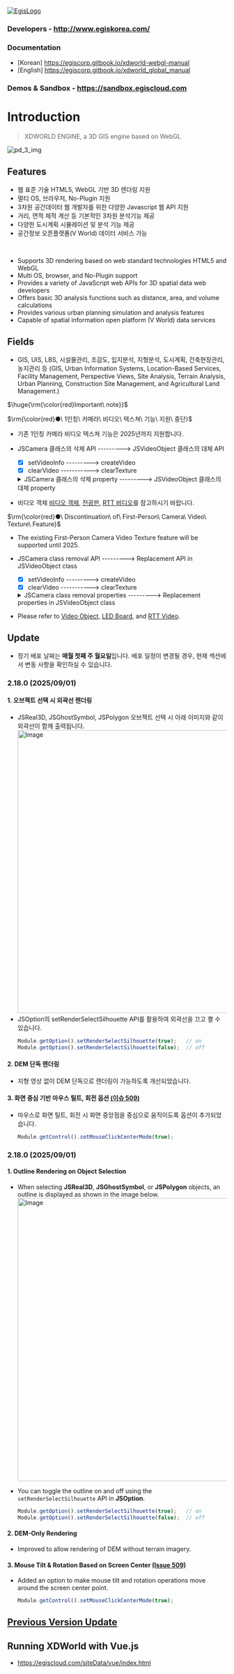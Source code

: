 [![EgisLogo](https://user-images.githubusercontent.com/82925313/160987075-ce7eada9-91ca-4b72-beb6-396e142f90a2.png)](http://www.egiskorea.com/)

### Developers - http://www.egiskorea.com/
### Documentation
  * [Korean] https://egiscorp.gitbook.io/xdworld-webgl-manual
  * [English] https://egiscorp.gitbook.io/xdworld_global_manual
### Demos & Sandbox - https://sandbox.egiscloud.com

# Introduction

> XDWORLD ENGINE, a 3D GIS engine based on WebGL

![pd_3_img](https://user-images.githubusercontent.com/82925313/160986727-f473c308-7881-4342-8c08-e31566d93a3b.png)

## Features
-   웹 표준 기술 HTML5, WebGL 기반 3D 렌더링 지원
-   멀티 OS, 브라우저, No-Plugin 지원
-   3차원 공간데이터 웹 개발자를 위한 다양한 Javascript 웹 API 지원
-   거리, 면적 체적 계산 등 기본적인 3차원 분석기능 제공
-   다양한 도시계획 시뮬레이션 및 분석 기능 제공
-   공간정보 오픈플랫폼(V World) 데이터 서비스 가능
<br>

-   Supports 3D rendering based on web standard technologies HTML5 and WebGL
-   Multi OS, browser, and No-Plugin support
-   Provides a variety of JavaScript web APIs for 3D spatial data web developers
-   Offers basic 3D analysis functions such as distance, area, and volume calculations
-   Provides various urban planning simulation and analysis features
-   Capable of spatial information open platform (V World) data services

## Fields

-   GIS, UIS, LBS, 시설물관리, 조감도, 입지분석, 지형분석, 도시계획, 건축현장관리, 농지관리 등
(GIS, Urban Information Systems, Location-Based Services, Facility Management, Perspective Views, Site Analysis, Terrain Analysis, Urban Planning, Construction Site Management, and Agricultural Land Management.)

$\huge{\rm{\color{red}Important\ note}}$

$\rm{\color{red}●\ 1인칭\ 카메라\ 비디오\ 텍스쳐\ 기능\ 지원\ 중단}$
  * 기존 1인칭 카메라 비디오 텍스쳐 기능은 2025년까지 지원합니다. 
  * JSCamera 클래스의 삭제 API ---------> JSVideoObject 클래스의 대체 API 
    - [x] setVideoInfo ---------> createVideo
    - [x] clearVideo -----------> clearTexture
    <details>
     <summary>JSCamera 클래스의 삭제 property ---------> JSVideoObject 클래스의 대체 property</summary>
     
     - [x] videoStreaming ---------------> videoStreaming
     - [x] videoFar -----------------------> far
     - [x] videoFovX ---------------------> fovX
     - [x] videoFovY ---------------------> fovY
     - [x] videoAlpha --------------------> alpha
     - [x] videoAxisX --------------------> axisX
     - [x] videoAxisY --------------------> axisY
     - [x] videoZoom --------------------> zoom
     - [x] videoFarPlane -----------------> background
     - [x] videoResolution ---------------> resolution
     - [x] videoObjectMapping ---------> objectMapping
     - [x] videoIsplayer ------------------> isPlayer
   </details>

  * 비디오 객체  [비디오 객체](https://sandbox.egiscloud.com/code/main.do?id=object_video), [전광판](https://sandbox.egiscloud.com/code/main.do?id=object_ledboard), [RTT 비디오](https://sandbox.egiscloud.com/code/main.do?id=object_polygon_rtt_video_image_texture)를 참고하시기 바랍니다.

$\rm{\color{red}●\ Discontinuation\ of\ First-Person\ Camera\ Video\ Texture\ Feature}$
  * The existing First-Person Camera Video Texture feature will be supported until 2025.
  * JSCamera class removal API ---------> Replacement API in JSVideoObject class
    - [x] setVideoInfo ---------> createVideo
    - [x] clearVideo -----------> clearTexture
    <details>
     <summary>JSCamera class removal properties ---------> Replacement properties in JSVideoObject class</summary>
     
     - [x] videoStreaming ---------------> videoStreaming
     - [x] videoFar -----------------------> far
     - [x] videoFovX ---------------------> fovX
     - [x] videoFovY ---------------------> fovY
     - [x] videoAlpha --------------------> alpha
     - [x] videoAxisX --------------------> axisX
     - [x] videoAxisY --------------------> axisY
     - [x] videoZoom --------------------> zoom
     - [x] videoFarPlane -----------------> background
     - [x] videoResolution ---------------> resolution
     - [x] videoObjectMapping ---------> objectMapping
     - [x] videoIsplayer ------------------> isPlayer
   </details>

  * Please refer to [Video Object](https://sandbox.egiscloud.com/code/main.do?id=object_video), [LED Board](https://sandbox.egiscloud.com/code/main.do?id=object_ledboard), and [RTT Video](https://sandbox.egiscloud.com/code/main.do?id=object_polygon_rtt_video_image_texture).

## Update

- 정기 배포 날짜는 **매월 첫째 주 월요일**입니다. 배포 일정이 변경될 경우, 현재 섹션에서 변동 사항을 확인하실 수 있습니다.
### 2.18.0 (2025/09/01)
#### 1. 오브젝트 선택 시 외곽선 렌더링
  * JSReal3D, JSGhostSymbol, JSPolygon 오브젝트 선택 시 아래 이미지와 같이 외곽선이 함께 출력됩니다.
    <img width="1424" height="649" alt="Image" src="https://github.com/user-attachments/assets/f30d6dc7-bdaf-4eb2-aa36-839d289ba876" />
  * JSOption의 setRenderSelectSilhouette API를 활용하여 외곽선을 끄고 켤 수 있습니다.
    ``` javascript
    Module.getOption().setRenderSelectSilhouette(true);   // on
    Module.getOption().setRenderSelectSilhouette(false);  // off
    ```

#### 2. DEM 단독 렌더링
  * 지형 영상 없이 DEM 단독으로 렌더링이 가능하도록 개선되었습니다.

#### 3. 화면 중심 기반 마우스 틸트, 회전 옵션 [(이슈 509)](https://github.com/EgisCorp/XDWorld/issues/509)
  * 마우스로 화면 틸트, 회전 시 화면 중앙점을 중심으로 움직이도록 옵션이 추가되었습니다.
    ``` javascript
    Module.getControl().setMouseClickCenterMode(true);
    ```

### 2.18.0 (2025/09/01)
#### 1. Outline Rendering on Object Selection

* When selecting **JSReal3D**, **JSGhostSymbol**, or **JSPolygon** objects, an outline is displayed as shown in the image below. <img width="1424" height="649" alt="Image" src="https://github.com/user-attachments/assets/f30d6dc7-bdaf-4eb2-aa36-839d289ba876" />

* You can toggle the outline on and off using the `setRenderSelectSilhouette` API in **JSOption**.

  ```javascript
  Module.getOption().setRenderSelectSilhouette(true);   // on
  Module.getOption().setRenderSelectSilhouette(false);  // off
  ```

#### 2. DEM-Only Rendering

* Improved to allow rendering of DEM without terrain imagery.

#### 3. Mouse Tilt & Rotation Based on Screen Center [(Issue 509)](https://github.com/EgisCorp/XDWorld/issues/509)

* Added an option to make mouse tilt and rotation operations move around the screen center point.

  ```javascript
  Module.getControl().setMouseClickCenterMode(true);
  ```



## [Previous Version Update](https://egiscorp.gitbook.io/xdworld-webgl-manual/release)

## Running XDWorld with Vue.js
  * https://egiscloud.com/siteData/vue/index.html
